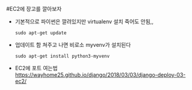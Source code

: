 #EC2에 장고를 깔아보자
- 기본적으로 파이썬은 깔려있지만 virtualenv 설치 죽어도 안됨,,

  ```
  sudo apt-get update
  ```
- 업데이트 함 쳐주고 나면 비로소 myvenv가 설치된다

  ```
  sudo apt-get install python3-myvenv
  ```
  
- EC2에 포트 여는법
  https://wayhome25.github.io/django/2018/03/03/django-deploy-03-ec2/
